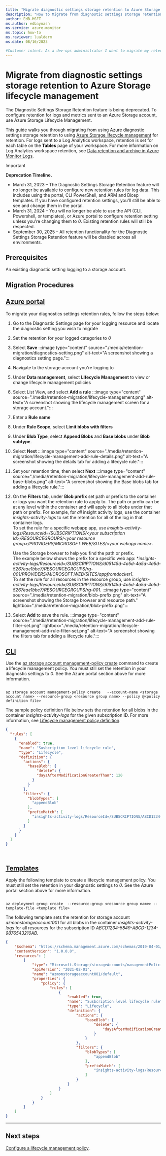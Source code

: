 ```yaml
---
title: "Migrate diagnostic settings storage retention to Azure Storage lifecycle management"
description: "How to Migrate from diagnostic settings storage retention to Azure Storage lifecycle management"
author: EdB-MSFT
ms.author: edbaynash
ms.service: azure-monitor
ms.topic: how-to
ms.reviewer: lualderm
ms.date: 08/16/2023

#Customer intent: As a dev-ops administrator I want to migrate my retention setting from diagnostic setting retention storage to Azure Storage lifecycle management so that it continues to work after the feature has been deprecated.
---
```


# Migrate from diagnostic settings storage retention to Azure Storage lifecycle management

The Diagnostic Settings Storage Retention feature is being deprecated. To configure retention for logs and metrics sent to an Azure Storage account, use Azure Storage Lifecycle Management.  

This guide walks you through migrating from using Azure diagnostic settings storage retention to using [Azure Storage lifecycle management](../../storage/blobs/lifecycle-management-policy-configure.md?tabs=azure-portal) for retention.
For logs sent to a Log Analytics workspace, retention is set for each table on the **Tables** page of your workspace. For more information on Log Analytics workspace retention, see [Data retention and archive in Azure Monitor Logs](../logs/data-retention-archive.md).

> [!IMPORTANT]
> **Deprecation Timeline.**
> - March 31, 2023 –  The Diagnostic Settings Storage Retention feature will no longer be available to configure new retention rules for log data. This includes using the portal, CLI PowerShell, and ARM and Bicep templates.  If you have configured retention settings, you'll still be able to see and change them in the portal. 
> - March 31, 2024 –  You will no longer be able to use the API (CLI, Powershell, or templates), or Azure portal to configure retention setting unless you're changing them to *0*. Existing retention rules will still be respected.
> - September 30, 2025 –  All retention functionality for the Diagnostic Settings Storage Retention feature will be disabled across all environments.



## Prerequisites

An existing diagnostic setting logging to a storage account.

## Migration Procedures


## [Azure portal](#tab/portal)
To migrate your diagnostics settings retention rules, follow the steps below:

1. Go to the Diagnostic Settings page for your logging resource and locate the diagnostic setting you wish to migrate
1. Set the retention for your logged categories to *0*
1. Select **Save**
 :::image type="content" source="./media/retention-migration/diagnostics-setting.png" alt-text="A screenshot showing a diagnostics setting page.":::

1. Navigate to the storage account you're logging to
1. Under **Data management**, select **Lifecycle Management** to view or change lifecycle management policies
1. Select List View, and select **Add a rule**
:::image type="content" source="./media/retention-migration/lifecycle-management.png" alt-text="A screenshot showing the lifecycle management screen for a storage account.":::
1. Enter a **Rule name**
1. Under **Rule Scope**, select **Limit blobs with filters**
1. Under **Blob Type**, select  **Append Blobs** and **Base blobs** under **Blob subtype**.
1. Select **Next**
:::image type="content" source="./media/retention-migration/lifecycle-management-add-rule-details.png" alt-text="A screenshot showing the details tab for adding a lifecycle rule.":::

1. Set your retention time, then select **Next**
:::image type="content" source="./media/retention-migration/lifecycle-management-add-rule-base-blobs.png" alt-text="A screenshot showing the Base blobs tab for adding a lifecycle rule.":::

1. On the **Filters** tab, under **Blob prefix** set path or prefix to the container or logs you want the retention rule to apply to.   The path or prefix can be at any level within the container and will apply to all blobs under that path or prefix.
For example, for *all* insight activity logs, use the container *insights-activity-logs* to set the retention for all of the log in that container logs.  
To set the rule for a specific webapp app, use *insights-activity-logs/ResourceId=/SUBSCRIPTIONS/\<your subscription Id\>/RESOURCEGROUPS/\<your resource group\>/PROVIDERS/MICROSOFT.WEB/SITES/\<your webapp name\>*. 

    Use the Storage browser to help you find the path or prefix.   
    The example below shows the prefix for a specific web app: **insights-activity-logs/ResourceId=/SUBSCRIPTIONS/d05145d-4a5d-4a5d-4a5d-5267eae1bbc7/RESOURCEGROUPS/rg-001/PROVIDERS/MICROSOFT.WEB/SITES/appfromdocker1*.  
    To set the rule for all resources in the resource group, use *insights-activity-logs/ResourceId=/SUBSCRIPTIONS/d05145d-4a5d-4a5d-4a5d-5267eae1bbc7/RESOURCEGROUPS/rg-001*.
    :::image type="content" source="./media/retention-migration/blob-prefix.png" alt-text="A screenshot showing the Storage browser and resource path." lightbox="./media/retention-migration/blob-prefix.png":::

1. Select **Add** to save the rule.
:::image type="content" source="./media/retention-migration/lifecycle-management-add-rule-filter-set.png" lightbox="./media/retention-migration/lifecycle-management-add-rule-filter-set.png" alt-text="A screenshot showing the filters tab for adding a lifecycle rule.":::


## [CLI](#tab/cli)

Use the [az storage account management-policy create](/cli/azure/storage/account/management-policy#az-storage-account-management-policy-create) command to create a lifecycle management policy. You must still set the retention in your diagnostic settings to *0*. See the Azure portal section above for more information.



```azurecli

az storage account management-policy create   --account-name <storage account name> --resource-group <resource group name> --policy @<policy definition file>
```

The sample policy definition file below sets the retention for all blobs in the container *insights-activity-logs* for the given subscription ID. For more information, see [Lifecycle management policy definition](../../storage/blobs/lifecycle-management-overview.md#lifecycle-management-policy-definition).

```json
{
  "rules": [
    {
      "enabled": true,
      "name": "Susbcription level lifecycle rule",
      "type": "Lifecycle",
      "definition": {
        "actions": {
          "baseBlob": {
              "delete": {
              "daysAfterModificationGreaterThan": 120
            }
          }
        },
        "filters": {
          "blobTypes": [
            "appendBlob"
          ],
          "prefixMatch": [
            "insights-activity-logs/ResourceId=/SUBSCRIPTIONS/ABCD1234-5849-ABCD-1234-9876543210AB"
          ]
        }
      }
    }
  ]
}




```

## [Templates](#tab/templates)

Apply the following template to create a lifecycle management policy. You must still set the retention in your diagnostic settings to *0*. See the Azure portal section above for more information.

```azurecli

az deployment group create  --resource-group <resource group name> --template-file <template file>

```

The following template sets the retention for storage account *azmonstorageaccount001* for all blobs in the container *insights-activity-logs* for all resources for the subscription ID *ABCD1234-5849-ABCD-1234-9876543210AB*.

```json
{
    "$schema": "https://schema.management.azure.com/schemas/2019-04-01/deploymentTemplate.json#",
    "contentVersion": "1.0.0.0",
    "resources": [
        {
            "type": "Microsoft.Storage/storageAccounts/managementPolicies",
            "apiVersion": "2021-02-01",
            "name": "azmonstorageaccount001/default",
            "properties": {
                "policy": {
                    "rules": [
                        {
                            "enabled": true,
                            "name": "Susbcription level lifecycle rule",
                            "type": "Lifecycle",
                            "definition": {
                                "actions": {
                                    "baseBlob": {
                                        "delete": {
                                            "daysAfterModificationGreaterThan": 120
                                        }
                                    }
                                },
                                "filters": {
                                    "blobTypes": [
                                        "appendBlob"
                                    ],
                                    "prefixMatch": [
                                        "insights-activity-logs/ResourceId=/SUBSCRIPTIONS/ABCD1234-5849-ABCD-1234-9876543210AB"
                                    ]
                                }
                            }
                        }
                    ]
                }
            }
        }
    ]
}
```

---

## Next steps

[Configure a lifecycle management policy](../../storage/blobs/lifecycle-management-policy-configure.md?tabs=azure-portal).

